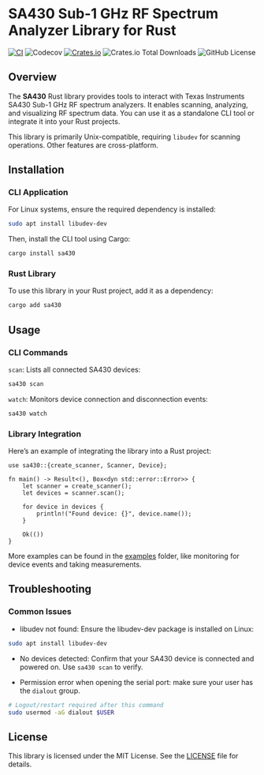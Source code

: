 # SA430 Sub-1 GHz RF Spectrum Analyzer Library for Rust

[![CI](https://github.com/DKrepsky/sa430/actions/workflows/ci.yml/badge.svg)](https://github.com/DKrepsky/sa430/actions/workflows/ci.yml)
![Codecov](https://img.shields.io/codecov/c/github/DKrepsky/sa430)
[![Crates.io](https://img.shields.io/crates/v/sa430.svg)](https://crates.io/crates/sa430)
![Crates.io Total Downloads](https://img.shields.io/crates/d/sa430)
![GitHub License](https://img.shields.io/github/license/DKrepsky/sa430)

## Overview

The **SA430** Rust library provides tools to interact with Texas Instruments SA430 Sub-1 GHz RF spectrum analyzers. It enables scanning, analyzing, and visualizing RF spectrum data. You can use it as a standalone CLI tool or integrate it into your Rust projects.

This library is primarily Unix-compatible, requiring `libudev` for scanning operations. Other features are cross-platform.


## Installation

### CLI Application

For Linux systems, ensure the required dependency is installed:
```bash
sudo apt install libudev-dev
```

Then, install the CLI tool using Cargo:

```bash
cargo install sa430
```

### Rust Library
To use this library in your Rust project, add it as a dependency:

```bash
cargo add sa430
```

## Usage

### CLI Commands

`scan`: Lists all connected SA430 devices:

```bash
sa430 scan
```

`watch`: Monitors device connection and disconnection events:

```bash
sa430 watch
```

### Library Integration

Here’s an example of integrating the library into a Rust project:

```
use sa430::{create_scanner, Scanner, Device};

fn main() -> Result<(), Box<dyn std::error::Error>> {
    let scanner = create_scanner();
    let devices = scanner.scan();

    for device in devices {
        println!("Found device: {}", device.name());
    }

    Ok(())
}
```

More examples can be found in the [examples](examples/) folder, like monitoring for device events and taking measurements.

## Troubleshooting

### Common Issues

- libudev not found: Ensure the libudev-dev package is installed on Linux:
```bash
sudo apt install libudev-dev
```
- No devices detected: Confirm that your SA430 device is connected and powered on. Use `sa430 scan` to verify.

- Permission error when opening the serial port: make sure your user has the `dialout` group.
```bash
# Logout/restart required after this command
sudo usermod -aG dialout $USER
```

## License
This library is licensed under the MIT License. See the [LICENSE](LICENSE) file for details.

